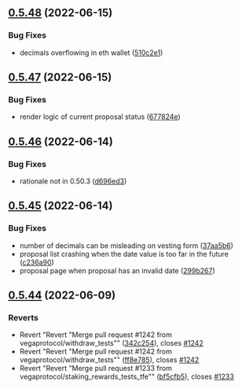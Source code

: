 ## [0.5.48](https://github.com/vegaprotocol/token-frontend/compare/0.5.47...0.5.48) (2022-06-15)


### Bug Fixes

* decimals overflowing in eth wallet ([510c2e1](https://github.com/vegaprotocol/token-frontend/commit/510c2e1069d954950e97971df3a3f1bb269f0d63))



## [0.5.47](https://github.com/vegaprotocol/token-frontend/compare/0.5.46...0.5.47) (2022-06-15)


### Bug Fixes

* render logic of current proposal status ([677824e](https://github.com/vegaprotocol/token-frontend/commit/677824e350e223b7d47b7b307630c15c51edb13c))



## [0.5.46](https://github.com/vegaprotocol/token-frontend/compare/0.5.45...0.5.46) (2022-06-14)


### Bug Fixes

* rationale not in 0.50.3 ([d696ed3](https://github.com/vegaprotocol/token-frontend/commit/d696ed3c27771dc5072c32d42ca3ec3d5ab58eba))



## [0.5.45](https://github.com/vegaprotocol/token-frontend/compare/0.5.44...0.5.45) (2022-06-14)


### Bug Fixes

* number of decimals can be misleading on vesting form ([37aa5b6](https://github.com/vegaprotocol/token-frontend/commit/37aa5b6e0ce78eac12eebfe391df0e8e837bbbe0))
* proposal list crashing when the date value is too far in the future ([c236a90](https://github.com/vegaprotocol/token-frontend/commit/c236a90e9cfbae942095e50af2663d736491fc59))
* proposal page when proposal has an invalid date ([299b267](https://github.com/vegaprotocol/token-frontend/commit/299b2670dc8549a294d74a41aa5a75853cd4085c))



## [0.5.44](https://github.com/vegaprotocol/token-frontend/compare/0.5.43...0.5.44) (2022-06-09)


### Reverts

* Revert "Revert "Merge pull request #1242 from vegaprotocol/withdraw_tests"" ([342c254](https://github.com/vegaprotocol/token-frontend/commit/342c254ed5998f13110d8db01057b47ff01b44ff)), closes [#1242](https://github.com/vegaprotocol/token-frontend/issues/1242)
* Revert "Revert "Merge pull request #1242 from vegaprotocol/withdraw_tests"" ([ff8e785](https://github.com/vegaprotocol/token-frontend/commit/ff8e7859aae0256f21c2a0d7d3c193964dce8e5a)), closes [#1242](https://github.com/vegaprotocol/token-frontend/issues/1242)
* Revert "Revert "Merge pull request #1233 from vegaprotocol/staking_rewards_tests_tfe"" ([bf5cfb5](https://github.com/vegaprotocol/token-frontend/commit/bf5cfb5ad1652df6288c36d6812bee1e04566d41)), closes [#1233](https://github.com/vegaprotocol/token-frontend/issues/1233)



